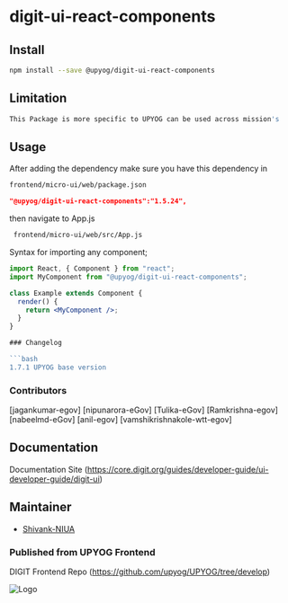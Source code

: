 
# digit-ui-react-components

## Install

```bash
npm install --save @upyog/digit-ui-react-components
```

## Limitation

```bash
This Package is more specific to UPYOG can be used across mission's
```

## Usage

After adding the dependency make sure you have this dependency in

```bash
frontend/micro-ui/web/package.json
```

```json
"@upyog/digit-ui-react-components":"1.5.24",
```

then navigate to App.js

```bash
 frontend/micro-ui/web/src/App.js
```

Syntax for importing any component;

```jsx
import React, { Component } from "react";
import MyComponent from "@upyog/digit-ui-react-components";

class Example extends Component {
  render() {
    return <MyComponent />;
  }
}

### Changelog

```bash
1.7.1 UPYOG base version
```

### Contributors

[jagankumar-egov] [nipunarora-eGov] [Tulika-eGov] [Ramkrishna-egov] [nabeelmd-eGov] [anil-egov] [vamshikrishnakole-wtt-egov] 

## Documentation

Documentation Site (https://core.digit.org/guides/developer-guide/ui-developer-guide/digit-ui)

## Maintainer

- [Shivank-NIUA](https://github.com/ShivankShuklaa)


### Published from UPYOG Frontend 
DIGIT Frontend Repo (https://github.com/upyog/UPYOG/tree/develop)


![Logo](https://s3.ap-south-1.amazonaws.com/works-dev-asset/mseva-white-logo.png)